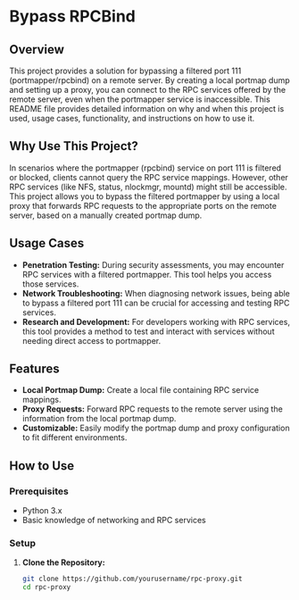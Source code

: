 # Bypass RPCBind  

## Overview

This project provides a solution for bypassing a filtered port 111 (portmapper/rpcbind) on a remote server. By creating a local portmap dump and setting up a proxy, you can connect to the RPC services offered by the remote server, even when the portmapper service is inaccessible. This README file provides detailed information on why and when this project is used, usage cases, functionality, and instructions on how to use it.

## Why Use This Project?

In scenarios where the portmapper (rpcbind) service on port 111 is filtered or blocked, clients cannot query the RPC service mappings. However, other RPC services (like NFS, status, nlockmgr, mountd) might still be accessible. This project allows you to bypass the filtered portmapper by using a local proxy that forwards RPC requests to the appropriate ports on the remote server, based on a manually created portmap dump.

## Usage Cases

- **Penetration Testing:** During security assessments, you may encounter RPC services with a filtered portmapper. This tool helps you access those services.
- **Network Troubleshooting:** When diagnosing network issues, being able to bypass a filtered port 111 can be crucial for accessing and testing RPC services.
- **Research and Development:** For developers working with RPC services, this tool provides a method to test and interact with services without needing direct access to portmapper.

## Features

- **Local Portmap Dump:** Create a local file containing RPC service mappings.
- **Proxy Requests:** Forward RPC requests to the remote server using the information from the local portmap dump.
- **Customizable:** Easily modify the portmap dump and proxy configuration to fit different environments.

## How to Use

### Prerequisites

- Python 3.x
- Basic knowledge of networking and RPC services

### Setup

1. **Clone the Repository:**
   ```sh
   git clone https://github.com/yourusername/rpc-proxy.git
   cd rpc-proxy
